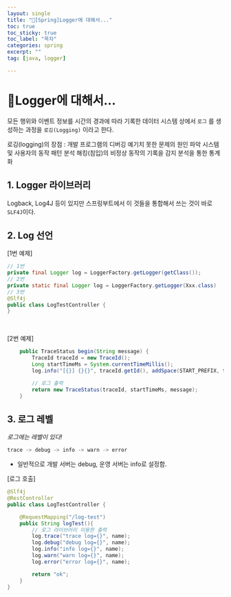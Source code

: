 ```yaml
---
layout: single
title: "📘[Spring]Logger에 대해서..."
toc: true
toc_sticky: true
toc_label: "목차"
categories: spring
excerpt: ""
tag: [java, logger]

---
```


# 📘Logger에 대해서...
모든 행위와 이벤트 정보를 시간의 경과에 따라 기록한 데이터 시스템 상에서 `로그` 를 생성하는 과정을 `로깅(Logging)` 이라고 한다.
<br>

로깅(logging)의 장점
: 개발 프로그램의 디버깅 예기치 못한 문제의 원인 파악 시스템 및 사용자의 동작 패턴 분석 해킹(침입)의 비정상 동작의 기록을 감지 분석을 통한 통계화

## 1. Logger 라이브러리
Logback, Log4J 등이 있지만 스프링부트에서 이 것들을 통합해서 쓰는 것이 바로 `SLF4J`이다.  

## 2. Log 선언
[1번 예제]    
```java
// 1번
private final Logger log = LoggerFactory.getLogger(getClass());
// 2번
private static final Logger log = LoggerFactory.getLogger(Xxx.class)
// 3번
@Slf4j
public class LogTestController {
}
```
<br>

[2번 예제]  
```java
    public TraceStatus begin(String message) {
        TraceId traceId = new TraceId();
        Long startTimeMs = System.currentTimeMillis();
        log.info("[{}] {}{}", traceId.getId(), addSpace(START_PREFIX, traceId.getLevel()), message);    // 로그 호출

        // 로그 출력
        return new TraceStatus(traceId, startTimeMs, message);
    }
```  


## 3. 로그 레벨
*로그에는 레벨이 있다!*  
```java
trace -> debug -> info -> warn -> error   
```  
- 일반적으로 개발 서버는 debug, 운영 서버는 info로 설정함.  

[로그 호출]  
```java
@Slf4j
@RestController
public class LogTestController {

    @RequestMapping("/log-test")
    public String logTest(){
        // 로그 라이브러리 이용한 출력
        log.trace("trace log={}", name);
        log.debug("debug log={}", name);
        log.info("info log={}", name);
        log.warn("warn log={}", name);
        log.error("error log={}", name);

        return "ok";
    }
}
```
